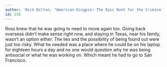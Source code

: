 ```yaml
---
author: 'Nick Bilton, "American Kingpin: The Epic Hunt for the Criminal Mastermind Behind the Silk Road"'
id: 216
---
```


Ross knew that he was going to need to move again too. Going back overseas didn’t make sense right now, and staying in Texas, near his family, wasn’t an option either. The lies and the possibility of being found out were just too risky. What he needed was a place where he could be on his laptop for eighteen hours a day and no one would question why he was being antisocial or what he was working on. Which meant he had to go to San Francisco.